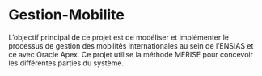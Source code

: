 # Gestion-Mobilite
L’objectif principal de ce projet est de modéliser et implémenter le processus  de gestion des mobilités internationales au sein de l’ENSIAS et ce avec Oracle Apex. Ce projet utilise la méthode MERISE pour concevoir les différentes parties du  système.
